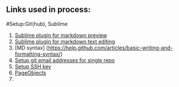 ## Links used in process:
#Setup:Git(hub), Sublime
1. [Sublime plugin for markdown preview](https://github.com/revolunet/sublimetext-markdown-preview)
2. [Sublime plugin for markdown text editing](https://github.com/SublimeText-Markdown/MarkdownEditing)
3. [MD syntax] (https://help.github.com/articles/basic-writing-and-formatting-syntax/) 
5. [Setup git email addresses for single repo](https://help.github.com/articles/setting-your-email-in-git/)
6. [Setup SSH key](https://help.github.com/articles/generating-a-new-ssh-key-and-adding-it-to-the-ssh-agent/)
7. [PageObjects](https://martinfowler.com/bliki/PageObject.html)
8. 